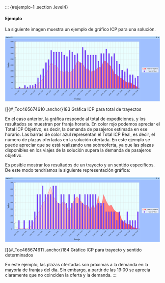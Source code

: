 ::: {#ejemplo-1 .section .level4}
#### Ejemplo

La siguiente imagen muestra un ejemplo de gráfico ICP para una solución.

![](../media/file277.png)

[]{#_Toc465674610 .anchor}183 Gráfica ICP para total de trayectos

En el caso anterior, la gráfica responde al total de expediciones, y los
resultados se muestran por franja horaria. En color rojo podemos
apreciar el Total ICP Objetivo, es decir, la demanda de pasajeros
estimada en ese horario. Las barras de color azul representan el Total
ICP Real, es decir, el número de plazas ofertadas en la solución
ofertada. En este ejemplo se puede apreciar que se está realizando una
sobreoferta, ya que las plazas disponibles en los viajes de la solución
supera la demanda de pasajeros objetivo.

Es posible mostrar los resultados de un trayecto y un sentido
específicos. De este modo tendríamos la siguiente representación
gráfica:

![](../media/file278.png)

[]{#_Toc465674611 .anchor}184 Gráfico ICP para trayecto y sentido
determinados

En este ejemplo, las plazas ofertadas son próximas a la demanda en la
mayoría de franjas del día. Sin embargo, a partir de las 19:00 se
aprecia claramente que no coinciden la oferta y la demanda.
:::
